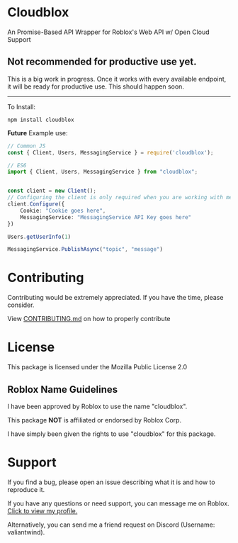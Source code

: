 # Cloudblox

An Promise-Based API Wrapper for Roblox's Web API w/ Open Cloud Support

## Not recommended for productive use yet.
This is a big work in progress. Once it works with every available endpoint, it will be ready for productive use. This should happen soon.

***

To Install:

```
npm install cloudblox
```


**Future** Example use:

```ts
// Common JS
const { Client, Users, MessagingService } = require('cloudblox');

// ES6
import { Client, Users, MessagingService } from "cloudblox";


const client = new Client();
// Configuring the client is only required when you are working with methods that need authentication
client.Configure({
	Cookie: "Cookie goes here",
	MessagingService: "MessagingService API Key goes here"
})

Users.getUserInfo(1)

MessagingService.PublishAsync("topic", "message")

```
# Contributing

Contributing would be extremely appreciated. If you have the time, please consider.

View [CONTRIBUTING.md](https://github.com/ValiantWind/cloudblox/blob/main/CONTRIBUTING.md) on how to properly contribute

# License

This package is licensed under the Mozilla Public License 2.0

## Roblox Name Guidelines

I have been approved by Roblox to use the name "cloudblox".

This package **NOT** is affiliated or endorsed by Roblox Corp.

I have simply been given the rights to use "cloudblox" for this package.

# Support

If you find a bug, please open an issue describing what it is and how to reproduce it.

If you have any questions or need support, you can message me on Roblox. [Click to view my profile.](https://www.roblox.com/users/187808735/profile)

Alternatively, you can send me a friend request on Discord (Username: valiantwind).


